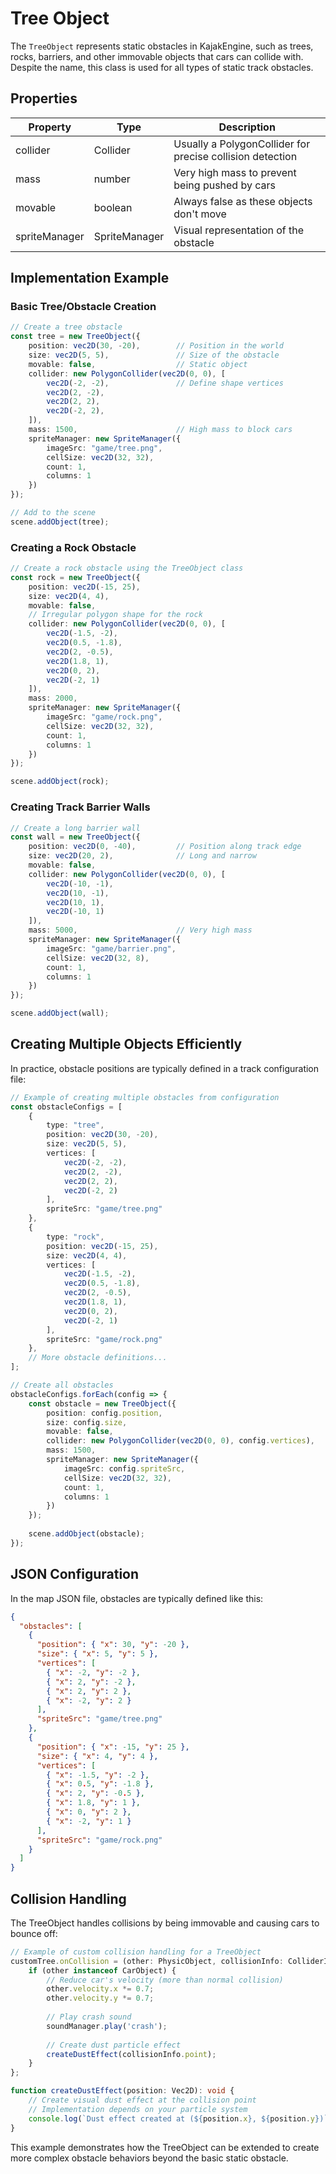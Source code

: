 # Tree Object

The `TreeObject` represents static obstacles in KajakEngine, such as trees, rocks, barriers, and other immovable objects that cars can collide with. Despite the name, this class is used for all types of static track obstacles.

## Properties

| Property | Type | Description |
|----------|------|-------------|
| collider | Collider | Usually a PolygonCollider for precise collision detection |
| mass | number | Very high mass to prevent being pushed by cars |
| movable | boolean | Always false as these objects don't move |
| spriteManager | SpriteManager | Visual representation of the obstacle |

## Implementation Example

### Basic Tree/Obstacle Creation

```typescript
// Create a tree obstacle
const tree = new TreeObject({
    position: vec2D(30, -20),        // Position in the world
    size: vec2D(5, 5),               // Size of the obstacle
    movable: false,                  // Static object
    collider: new PolygonCollider(vec2D(0, 0), [
        vec2D(-2, -2),               // Define shape vertices
        vec2D(2, -2),
        vec2D(2, 2),
        vec2D(-2, 2),
    ]),
    mass: 1500,                      // High mass to block cars
    spriteManager: new SpriteManager({
        imageSrc: "game/tree.png",
        cellSize: vec2D(32, 32),
        count: 1,
        columns: 1
    })
});

// Add to the scene
scene.addObject(tree);
```

### Creating a Rock Obstacle

```typescript
// Create a rock obstacle using the TreeObject class
const rock = new TreeObject({
    position: vec2D(-15, 25),
    size: vec2D(4, 4),
    movable: false,
    // Irregular polygon shape for the rock
    collider: new PolygonCollider(vec2D(0, 0), [
        vec2D(-1.5, -2),
        vec2D(0.5, -1.8),
        vec2D(2, -0.5),
        vec2D(1.8, 1),
        vec2D(0, 2),
        vec2D(-2, 1)
    ]),
    mass: 2000,
    spriteManager: new SpriteManager({
        imageSrc: "game/rock.png",
        cellSize: vec2D(32, 32),
        count: 1,
        columns: 1
    })
});

scene.addObject(rock);
```

### Creating Track Barrier Walls

```typescript
// Create a long barrier wall
const wall = new TreeObject({
    position: vec2D(0, -40),         // Position along track edge
    size: vec2D(20, 2),              // Long and narrow
    movable: false,
    collider: new PolygonCollider(vec2D(0, 0), [
        vec2D(-10, -1),
        vec2D(10, -1),
        vec2D(10, 1),
        vec2D(-10, 1)
    ]),
    mass: 5000,                      // Very high mass
    spriteManager: new SpriteManager({
        imageSrc: "game/barrier.png",
        cellSize: vec2D(32, 8),
        count: 1,
        columns: 1
    })
});

scene.addObject(wall);
```

## Creating Multiple Objects Efficiently

In practice, obstacle positions are typically defined in a track configuration file:

```typescript
// Example of creating multiple obstacles from configuration
const obstacleConfigs = [
    {
        type: "tree",
        position: vec2D(30, -20),
        size: vec2D(5, 5),
        vertices: [
            vec2D(-2, -2),
            vec2D(2, -2),
            vec2D(2, 2),
            vec2D(-2, 2)
        ],
        spriteSrc: "game/tree.png"
    },
    {
        type: "rock",
        position: vec2D(-15, 25),
        size: vec2D(4, 4),
        vertices: [
            vec2D(-1.5, -2),
            vec2D(0.5, -1.8),
            vec2D(2, -0.5),
            vec2D(1.8, 1),
            vec2D(0, 2),
            vec2D(-2, 1)
        ],
        spriteSrc: "game/rock.png"
    },
    // More obstacle definitions...
];

// Create all obstacles
obstacleConfigs.forEach(config => {
    const obstacle = new TreeObject({
        position: config.position,
        size: config.size,
        movable: false,
        collider: new PolygonCollider(vec2D(0, 0), config.vertices),
        mass: 1500,
        spriteManager: new SpriteManager({
            imageSrc: config.spriteSrc,
            cellSize: vec2D(32, 32),
            count: 1,
            columns: 1
        })
    });
    
    scene.addObject(obstacle);
});
```

## JSON Configuration

In the map JSON file, obstacles are typically defined like this:

```json
{
  "obstacles": [
    {
      "position": { "x": 30, "y": -20 },
      "size": { "x": 5, "y": 5 },
      "vertices": [
        { "x": -2, "y": -2 },
        { "x": 2, "y": -2 },
        { "x": 2, "y": 2 },
        { "x": -2, "y": 2 }
      ],
      "spriteSrc": "game/tree.png"
    },
    {
      "position": { "x": -15, "y": 25 },
      "size": { "x": 4, "y": 4 },
      "vertices": [
        { "x": -1.5, "y": -2 },
        { "x": 0.5, "y": -1.8 },
        { "x": 2, "y": -0.5 },
        { "x": 1.8, "y": 1 },
        { "x": 0, "y": 2 },
        { "x": -2, "y": 1 }
      ],
      "spriteSrc": "game/rock.png"
    }
  ]
}
```

## Collision Handling

The TreeObject handles collisions by being immovable and causing cars to bounce off:

```typescript
// Example of custom collision handling for a TreeObject
customTree.onCollision = (other: PhysicObject, collisionInfo: ColliderInfo): void => {
    if (other instanceof CarObject) {
        // Reduce car's velocity (more than normal collision)
        other.velocity.x *= 0.7;
        other.velocity.y *= 0.7;
        
        // Play crash sound
        soundManager.play('crash');
        
        // Create dust particle effect
        createDustEffect(collisionInfo.point);
    }
};

function createDustEffect(position: Vec2D): void {
    // Create visual dust effect at the collision point
    // Implementation depends on your particle system
    console.log(`Dust effect created at (${position.x}, ${position.y})`);
}
```

This example demonstrates how the TreeObject can be extended to create more complex obstacle behaviors beyond the basic static obstacle.